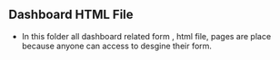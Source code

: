 ## Dashboard HTML File

* In this folder all dashboard related form , html file, pages are place because anyone can access to desgine their form.